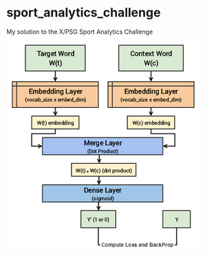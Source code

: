 # sport_analytics_challenge
My solution to the X/PSG Sport Analytics Challenge


![](/imgs/network_emb.png)


